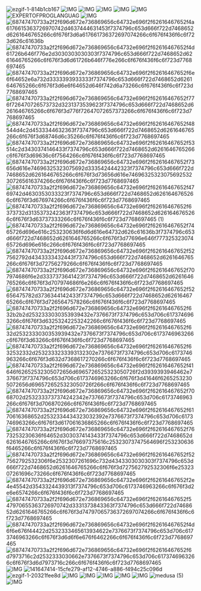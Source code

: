 ![ezgif-1-814b1cb167](https://user-images.githubusercontent.com/20098740/191739440-af21721a-ee82-4914-a181-49f40db292ce.gif)
![IMG](https://i.imgur.com/tABin5L.gif)
![IMG](https://i.imgur.com/8F2cHV1.gif)
![IMG](https://i.imgur.com/gHkr4fl.gif)
![IMG](https://i.imgur.com/pLbyEpn.gif)
![IMG](https://i.imgur.com/xr38EtK.gif)
![EXPERTOFPROGLANGUAG](https://user-images.githubusercontent.com/20098740/178884429-03b26883-97b2-48e0-b384-9934460c9000.gif)
![IMG](https://i.imgur.com/tABin5L.gif)
![68747470733a2f2f696d672e736869656c64732e696f2f62616467652f4a6176615363726970742d4637444631453f7374796c653d666f722d7468652d6261646765266c6f676f3d6a617661736372697074266c6f676f436f6c6f723d626c61636b](https://user-images.githubusercontent.com/20098740/178867887-9471e0de-dde2-4f3a-a309-b88b1752d474.svg) ![68747470733a2f2f696d672e736869656c64732e696f2f62616467652f4d61726b646f776e2d3030303030303f7374796c653d666f722d7468652d6261646765266c6f676f3d6d61726b646f776e266c6f676f436f6c6f723d7768697465](https://user-images.githubusercontent.com/20098740/178879946-2cbbc514-0b31-4ca6-9bbd-66a0004a6157.svg)
![68747470733a2f2f696d672e736869656c64732e696f2f62616467652f6e6f64652e6a732d3333393933333f7374796c653d666f722d7468652d6261646765266c6f676f3d6e6f64652d646f742d6a73266c6f676f436f6c6f723d7768697465](https://user-images.githubusercontent.com/20098740/178880593-f078f0ff-299c-4146-87ab-1e476f94556a.svg) 
![68747470733a2f2f696d672e736869656c64732e696f2f62616467652f776f726470726573732d3231373539623f7374796c653d666f722d7468652d6261646765266c6f676f3d776f72647072657373266c6f676f436f6c6f723d7768697465](https://user-images.githubusercontent.com/20098740/178880714-323a11a9-b207-41fa-805d-6e973a9b9f67.svg)
![68747470733a2f2f696d672e736869656c64732e696f2f62616467652f48544d4c2d4533344632363f7374796c653d666f722d7468652d6261646765266c6f676f3d68746d6c35266c6f676f436f6c6f723d7768697465](https://user-images.githubusercontent.com/20098740/178881302-55e5d510-3106-4e15-aaed-d511d15e94dd.svg) 
![68747470733a2f2f696d672e736869656c64732e696f2f62616467652f53514c2d3430374146433f7374796c653d666f722d7468652d6261646765266c6f676f3d69636c6f7564266c6f676f436f6c6f723d7768697465](https://user-images.githubusercontent.com/20098740/178881409-e0d65603-f08d-4705-b8c9-dcd755f809e3.svg)
![68747470733a2f2f696d672e736869656c64732e696f2f62616467652f73656d616e74696325323075692d3335424442323f7374796c653d666f722d7468652d6261646765266c6f676f3d73656d616e74696325323075692532307265616374266c6f676f436f6c6f723d7768697465](https://user-images.githubusercontent.com/20098740/178881569-e7515c13-1553-454c-85d0-14e42c6eb74c.svg) 
![68747470733a2f2f696d672e736869656c64732e696f2f62616467652f4769742d4630353033323f7374796c653d666f722d7468652d6261646765266c6f676f3d676974266c6f676f436f6c6f723d7768697465](https://user-images.githubusercontent.com/20098740/178881694-f92a2d9a-8887-45e9-966c-1416e070dd16.svg)
![68747470733a2f2f696d672e736869656c64732e696f2f62616467652f6373732d3135373242363f7374796c653d666f722d7468652d6261646765266c6f676f3d63737333266c6f676f436f6c6f723d7768697465 (1)](https://user-images.githubusercontent.com/20098740/178881761-5df8b43b-c740-4c1f-ba57-c3062ab05769.svg)![68747470733a2f2f696d672e736869656c64732e696f2f62616467652f7465726d696e616c253230636f6d6d616e64732d626c61636b3f7374796c653d666f722d7468652d6261646765266c6f676f3d77696e646f77732532307465726d696e616c266c6f676f436f6c6f723d7768697465](https://user-images.githubusercontent.com/20098740/178881846-00adccb1-a5f5-48a4-bb9f-72938e47461a.svg)
![68747470733a2f2f696d672e736869656c64732e696f2f62616467652f527562792d4343333432443f7374796c653d666f722d7468652d6261646765266c6f676f3d72756279266c6f676f436f6c6f723d7768697465](https://user-images.githubusercontent.com/20098740/178882335-379f78b6-9740-4274-a7b8-09bafc056c75.svg)
![68747470733a2f2f696d672e736869656c64732e696f2f62616467652f707974686f6e2d3337373641423f7374796c653d666f722d7468652d6261646765266c6f676f3d707974686f6e266c6f676f436f6c6f723d7768697465](https://user-images.githubusercontent.com/20098740/178882354-10c154a9-0bff-43fa-b135-fd10bf0c4b74.svg)
![68747470733a2f2f696d672e736869656c64732e696f2f62616467652f52656475782d3736344142433f7374796c653d666f722d7468652d6261646765266c6f676f3d7265647578266c6f676f436f6c6f723d7768697465](https://user-images.githubusercontent.com/20098740/178882376-f253738f-b02d-4e2f-9ab9-42f74bbdbf6e.svg) 
![68747470733a2f2f696d672e736869656c64732e696f2f62616467652f632b2b2d2532333030353939432e7376673f7374796c653d706c6173746963266c6f676f3d63253242253242266c6f676f436f6c6f723d7768697465](https://user-images.githubusercontent.com/20098740/178889073-236b4e32-fd43-4e9e-a4af-fb95100926cb.svg)
![68747470733a2f2f696d672e736869656c64732e696f2f62616467652f632d2532333030353939432e7376673f7374796c653d706c6173746963266c6f676f3d63266c6f676f436f6c6f723d7768697465](https://user-images.githubusercontent.com/20098740/178889108-4fd928c9-8981-49b2-8e60-671ba10b2bdc.svg)![68747470733a2f2f696d672e736869656c64732e696f2f62616467652f632532332d2532333233393132302e7376673f7374796c653d706c6173746963266c6f676f3d632d7368617270266c6f676f436f6c6f723d7768697465](https://user-images.githubusercontent.com/20098740/178889506-61eac88d-607d-43d6-bbe6-c308a3630f34.svg)
![68747470733a2f2f696d672e736869656c64732e696f2f62616467652f41646f62652532305072656d6965726525323050726f2d3939393946462e7376673f7374796c653d706c6173746963266c6f676f3d41646f62652532305072656d6965726525323050726f266c6f676f436f6c6f723d7768697465](https://user-images.githubusercontent.com/20098740/178889408-cd03fadc-7042-4813-873b-18eb91a0eadc.svg)
![68747470733a2f2f696d672e736869656c64732e696f2f62616467652f7068702d2532333737374242342e7376673f7374796c653d706c6173746963266c6f676f3d706870266c6f676f436f6c6f723d7768697465](https://user-images.githubusercontent.com/20098740/178889447-6c006bb9-2a4e-4f48-89ab-9f96bed7ac6f.svg)
![68747470733a2f2f696d672e736869656c64732e696f2f62616467652f6170616368652d2532334434323032392e7376673f7374796c653d706c6173746963266c6f676f3d617061636865266c6f676f436f6c6f723d7768697465](https://user-images.githubusercontent.com/20098740/178889570-420f89a4-ce84-4ac3-b32d-21a536baf1e1.svg)
![68747470733a2f2f696d672e736869656c64732e696f2f62616467652f7673253230636f64652d3030374143433f7374796c653d666f722d7468652d6261646765266c6f676f3d76697375616c25323073747564696f253230636f6465266c6f676f436f6c6f723d7768697465](https://user-images.githubusercontent.com/20098740/178882399-d81fc335-0ada-43b0-9489-e45c5b8235b6.svg)
![68747470733a2f2f696d672e736869656c64732e696f2f62616467652f527562792532306f6e2532307261696c732d4343303030303f7374796c653d666f722d7468652d6261646765266c6f676f3d727562792532306f6e2532307261696c73266c6f676f436f6c6f723d7768697465](https://user-images.githubusercontent.com/20098740/178882424-df4fe770-0745-487a-9c49-63ddc345cf1b.svg)
![68747470733a2f2f696d672e736869656c64732e696f2f62616467652f2e4e45542d3543324439313f7374796c653d706c6173746963266c6f676f3d2e6e6574266c6f676f436f6c6f723d7768697465](https://user-images.githubusercontent.com/20098740/178888924-d1d9e294-fa9e-449d-b6c0-09e646c49292.svg)![68747470733a2f2f696d672e736869656c64732e696f2f62616467652f547970655363726970742d3331373843363f7374796c653d666f722d7468652d6261646765266c6f676f3d74797065736372697074266c6f676f436f6c6f723d7768697465](https://user-images.githubusercontent.com/20098740/178882446-479b268e-432f-4fc2-8811-0ee33d1f0efc.svg)
![68747470733a2f2f696d672e736869656c64732e696f2f62616467652f4d6f6e676f44422d2532333465613934622e7376673f7374796c653d706c6173746963266c6f676f3d6d6f6e676f6462266c6f676f436f6c6f723d7768697465](https://user-images.githubusercontent.com/20098740/178888964-e1bdb14a-6291-4675-9e41-bf937162e7c1.svg)
![68747470733a2f2f696d672e736869656c64732e696f2f62616467652f6d7973716c2d2532333030662e7376673f7374796c653d706c6173746963266c6f676f3d6d7973716c266c6f676f436f6c6f723d7768697465](https://user-images.githubusercontent.com/20098740/178889006-09960cd2-916a-4b7e-a12c-79cbd26fdfff.svg)
![IMG](https://i.imgur.com/tABin5L.gif)
![141647414-15cfe279-af12-4746-a886-f494c25c096d](https://user-images.githubusercontent.com/20098740/179301753-186c6e46-2b00-417d-bda8-29810b43c1bf.png)
![ezgif-1-20321fee8d](https://user-images.githubusercontent.com/20098740/191741956-c8208779-d554-4d89-88b3-b4b21db8cbb5.gif)
![IMG](https://i.imgur.com/tABin5L.gif)
![IMG](https://i.imgur.com/9Y2wZF3.gif)
![IMG](https://i.imgur.com/tABin5L.gif)
![IMG](https://i.imgur.com/QWbbW5a.gif)
![IMG](https://i.imgur.com/tABin5L.gif)
![medusa (5)](https://user-images.githubusercontent.com/20098740/178136032-7988f19e-0a4d-42dc-883f-73051f35695e.png)
![IMG](https://i.imgur.com/tABin5L.gif)
